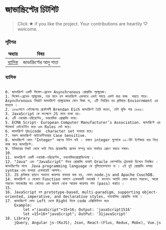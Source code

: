 # জাভাস্ক্রিপ্টের চিটশিট

> Click ★ if you like the project. Your contributions are heartily ♡ welcome.


### সূচীপত্র

<table>
  <thead align="center">
    <tr border: none;>
      <td><b>অধ্যায়</b></td>
      <td><b>বিষয়</b></td>
    </tr>
  </thead>
  <tbody>
    <tr>
      <td><a href="#ব্যাসিক">ব্যাসিক</a></td>
      <td>জাভাস্ক্রিপ্টের আলু পাতা</td>
    </tr>
  </tbody>
</table>


### ব্যাসিক

```.gitconfig

0. জাভাস্ক্রিপ্ট একটি সিঙ্গেল-থ্রেডেড Asynchronous প্রোগ্রামিং ল্যাঙ্গুয়েজ।
1. সিঙ্গেল-থ্রেডেড ল্যাঙ্গুয়েজ, তার মানে হল জাভাস্ক্রিপ্ট একসাথে একই সময়ে একটা মাত্র কাজ  করতে পারে। Asynchronous বিষয়টা জাভাস্ক্রিপ্ট ল্যাঙ্গুয়েজের কোন বিষয় না, এটি নিয়ন্ত্রিত হয় ব্রাউজার Enviornment এর মাধ্যমে ।
2. ১৯৯৫সালে নেটস্কেপের প্রকৌশলী Brendan Eich জাভাস্ক্রিপ্ট তৈরি করেন, যেটা মুক্তি পায় ১৯৯৬।
3. JavaScript কে সংক্ষেপে JS নামে ডাকা হয়।
4. এটি ওবজেক্ট-ওরিয়েন্টেড, ডায়নামিক প্রোগ্রামিং ভাষা।
5. ECMA Script- European Computer Manufacturer’s Association. জাভাস্ক্রিপ্ট এর স্ট্যান্ডার্ড মেইনটেইন করে এবং Rules সেট করে।
6. জাভাস্ক্রিপ্ট Unicode  character set ব্যবহার করে।
7. সকল জাভাস্ক্রিপ্ট আইডেন্টিফায়ার Case Sensitive.
8. জাভাস্ক্রিপ্টে কোন "Integer" ধরণের টাইপ নাই । বাস্তবে integer গুলোকে ৩২-বিট ইন্টেজার ধরে নিয়ে কাজ করে জাভাস্ক্রিপ্ট।
9. ইউজারের নিকট থেকে ডাটা নিয়ে প্রয়োজনীয় প্রসেস সম্পন্ন করে সার্ভারে প্রেড়ণ করতে সক্ষম। 
10. 
11. জাভাস্ক্রিপ্ট একটি ওবজেক্ট-ওরিয়েন্টেড, ডায়নামিকপ্রোগ্রামিংভাষা ।
12. "Java" এবং "JavaScript" উভয় প্রোগ্রামিং ভাষাই Oracle কোম্পানির ট্রেডমার্ক হিসেবে নিবন্ধিত । জাভাস্ক্রিপ্টের সাথে  Java programming language কে গুলিয়েফেলবেন না । এই দুই প্রোগ্রামিং ভাষার syntax এবং ব্যবহার একেবারেই আলাদা।
13. JS ব্রাউজার ছাড়াও অন্যান্য জায়গায় ব্যবহার করা হয়, যেমন node.js and Apache CouchDB. 
14. জাভাস্ক্রিপ্ট এ যেকোন Function আসলে একেককটি অবজেক্ট ! ফাংশনে আপনি কোড রাখতে পারবেন, আরো পারবেন অবজেক্টের মত কোডের এক জায়গা থেকে আরেক জায়গায় পাস (pass) করাতে ।
15. 
16. JavaScript হল prototype-based, multi-paradigm, supporting object-oriented, imperative, and declarative styles, ডায়নামিক প্রোগ্রামিং ভাষা ।
17. জাভাস্ক্রিপ্টে কোড Left থেকে Right দিকে code এক্সিকিউশন করে 
    Example: 
        let ="javaScript"+15+16; Output: 'javaScript1516'
        let =15+16+"javaScript"; OutPut: '31javaScript'
18. Library
    jQuery, Angular js-(RxJS), Json, React-(Flus, Redux, Mobx), Vue.js

```



<!-- background color

`command`

 -->

<!-- Link and live url && link image

<a href="https://sai4ul.github.io/init-html-starter-kit/componet.html" target="_blank">Live</a>

<img src="./assets/images/Team_preview.png" width="100%" align="left"/> 

-->


<!-- Dot point
    - SCSS Support
 -->

 <!-- Copy plate 
 
    ```.gitconfig

    
    ```
  -->



<!-- Variable

18. single Quotation এবং Double Quotation একসাথে ব্যবহার করার নিয়ম

    "I 'am' porgrammer"
    'I "am" programmer'

19. Single quotation এর ভিতরে Double Quotation  লেখা
    var = '  "Hellow" mister ';
    var = '  //Hellow mister ';
20. কয়টা ক্যারেকটার আছে স্ট্রিং এজানতে হলে length প্রোপার্টি ব্যবহার করুন "hello".length
     -->
